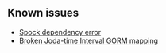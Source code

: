 <h2>Known issues</h2>

* [Spock dependency error](http://jira.grails.org/browse/GPSPOCK-2?focusedCommentId=64393&page=com.atlassian.jira.plugin.system.issuetabpanels:comment-tabpanel#comment-64393)
* [Broken Joda-time Interval GORM mapping](http://jira.grails.org/browse/GPJODATIME-10)